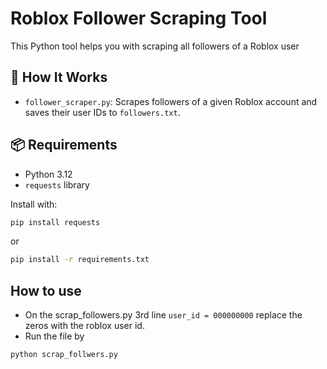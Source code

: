 # Roblox Follower Scraping Tool

This Python tool helps you with scraping all followers of a Roblox user

## 🔧 How It Works

- `follower_scraper.py`: Scrapes followers of a given Roblox account and saves their user IDs to `followers.txt`.

## 📦 Requirements

- Python 3.12
- `requests` library

Install with:

```bash
pip install requests
```
or
```bash
pip install -r requirements.txt
```

## How to use

- On the scrap_followers.py 3rd line `user_id = 000000000` replace the zeros with the roblox user id.
- Run the file by
```bash
python scrap_follwers.py
```
